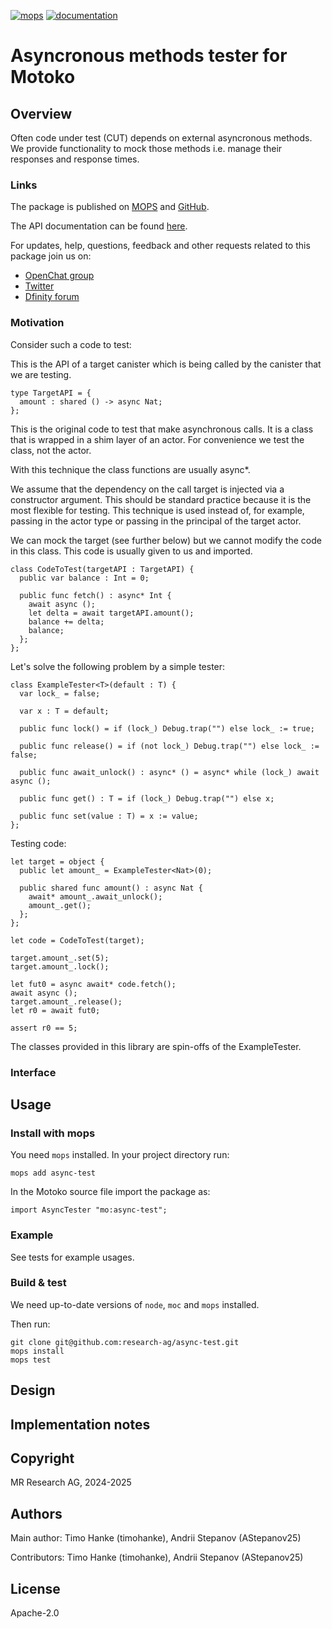 [![mops](https://oknww-riaaa-aaaam-qaf6a-cai.raw.ic0.app/badge/mops/async-test)](https://mops.one/async-test)
[![documentation](https://oknww-riaaa-aaaam-qaf6a-cai.raw.ic0.app/badge/documentation/async-test)](https://mops.one/async-test/docs)

# Asyncronous methods tester for Motoko

## Overview

Often code under test (CUT) depends on external asyncronous methods. We provide functionality to mock those methods i.e. manage their responses and response times.

### Links

The package is published on [MOPS](https://mops.one/async-test) and [GitHub](https://github.com/research-ag/async-test).

The API documentation can be found [here](https://mops.one/async-test/docs).

For updates, help, questions, feedback and other requests related to this package join us on:

* [OpenChat group](https://oc.app/2zyqk-iqaaa-aaaar-anmra-cai)
* [Twitter](https://twitter.com/mr_research_ag)
* [Dfinity forum](https://forum.dfinity.org/)

### Motivation

Consider such a code to test:

This is the API of a target canister which is being called by the canister that we are testing.

```motoko
type TargetAPI = {
  amount : shared () -> async Nat;
};
```

This is the original code to test that make asynchronous calls.
It is a class that is wrapped in a shim layer of an actor.
For convenience we test the class, not the actor.

With this technique the class functions are usually async*.

We assume that the dependency on the call target is injected via a constructor argument.
This should be standard practice because it is the most flexible for testing.
This technique is used instead of, for example, passing in the actor type or
passing in the principal of the target actor.

We can mock the target (see further below) but we cannot modify the code in this class.
This code is usually given to us and imported.

```motoko
class CodeToTest(targetAPI : TargetAPI) {
  public var balance : Int = 0;

  public func fetch() : async* Int {
    await async ();
    let delta = await targetAPI.amount();
    balance += delta;
    balance;
  };
};
```

Let's solve the following problem by a simple tester:
```motoko
class ExampleTester<T>(default : T) {
  var lock_ = false;

  var x : T = default;

  public func lock() = if (lock_) Debug.trap("") else lock_ := true;

  public func release() = if (not lock_) Debug.trap("") else lock_ := false;

  public func await_unlock() : async* () = async* while (lock_) await async ();

  public func get() : T = if (lock_) Debug.trap("") else x;

  public func set(value : T) = x := value;
};
```

Testing code:
```motoko
let target = object {
  public let amount_ = ExampleTester<Nat>(0);

  public shared func amount() : async Nat {
    await* amount_.await_unlock();
    amount_.get();
  };
};

let code = CodeToTest(target);

target.amount_.set(5);
target.amount_.lock();

let fut0 = async await* code.fetch();
await async ();
target.amount_.release();
let r0 = await fut0;

assert r0 == 5;
```
The classes provided in this library are spin-offs of the ExampleTester.

### Interface

## Usage

### Install with mops

You need `mops` installed. In your project directory run:
```
mops add async-test
```

In the Motoko source file import the package as:
```
import AsyncTester "mo:async-test";
```

### Example

See tests for example usages.

### Build & test

We need up-to-date versions of `node`, `moc` and `mops` installed.

Then run:
```
git clone git@github.com:research-ag/async-test.git
mops install
mops test
```

## Design

## Implementation notes

## Copyright

MR Research AG, 2024-2025
## Authors

Main author: Timo Hanke (timohanke), Andrii Stepanov (AStepanov25)

Contributors: Timo Hanke (timohanke), Andrii Stepanov (AStepanov25)

## License 

Apache-2.0
